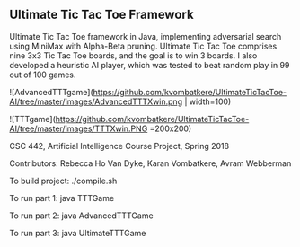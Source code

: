 ## Ultimate Tic Tac Toe Framework

Ultimate Tic Tac Toe framework in Java, implementing adversarial search using MiniMax with Alpha-Beta pruning. Ultimate Tic Tac Toe comprises nine 3x3 Tic Tac Toe boards, and the goal is to win 3 boards. I also developed a heuristic AI player, which was tested to beat random play in 99 out of 100 games.

![AdvancedTTTgame](https://github.com/kvombatkere/UltimateTicTacToe-AI/tree/master/images/AdvancedTTTXwin.png | width=100)


![TTTgame](https://github.com/kvombatkere/UltimateTicTacToe-AI/tree/master/images/TTTXwin.PNG =200x200)


CSC 442, Artificial Intelligence Course Project, Spring 2018

Contributors: Rebecca Ho Van Dyke, Karan Vombatkere, Avram Webberman

To build project:
./compile.sh

To run part 1:
java TTTGame

To run part 2:
java AdvancedTTTGame

To run part 3:
java UltimateTTTGame
